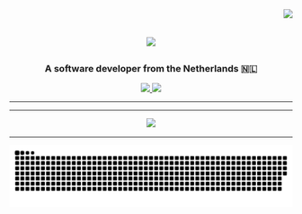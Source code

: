 <img align="right" src="https://visitor-badge.laobi.icu/badge?page_id=Diyar-Ali.Diyar-Ali" />
<h1 align="center">
    <img src="https://readme-typing-svg.herokuapp.com/?font=Righteous&size=35&center=true&vCenter=true&width=500&height=70&duration=4000&lines=Hi+There!+👋;+I'm+Diyar+Ali!;" />
</h1>
<h3 align="center">A software developer from the Netherlands 🇳🇱</h3>

<div align="center"> 
  <a href="mailto:diyarali452401@gmail.com">
    <img src="https://img.shields.io/badge/Gmail-333333?style=for-the-badge&logo=gmail&logoColor=red" />
  </a>
  <a href="https://linkedin.com/in/diyar-ali" target="_blank">
    <img src="https://img.shields.io/badge/LinkedIn-0077B5?style=for-the-badge&logo=linkedin&logoColor=white" target="_blank" />
  </a>
</div>
<hr>
<div align="center">
    <hr>
    <img src="https://skillicons.dev/icons?i=git,html,css,bootstrap,tailwind,javascript,typescript,angular,vite,cs,dotnet,mysql,python,flask" />
    <hr>
    <img alt="snake eating my contributions" src="https://raw.githubusercontent.com/Diyar-Ali/Diyar-Ali/output/github-contribution-grid-snake.svg" />
  <br/><br/><br/>
</div>
